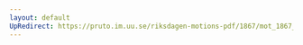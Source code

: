 ```yaml
---
layout: default
UpRedirect: https://pruto.im.uu.se/riksdagen-motions-pdf/1867/mot_1867__ak__20/mot_1867__ak__20-001.pdf
---
```


